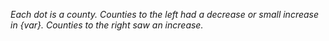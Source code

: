 *Each dot is a county. Counties to the left had a decrease or small increase in {var}. Counties to the right saw an increase.*